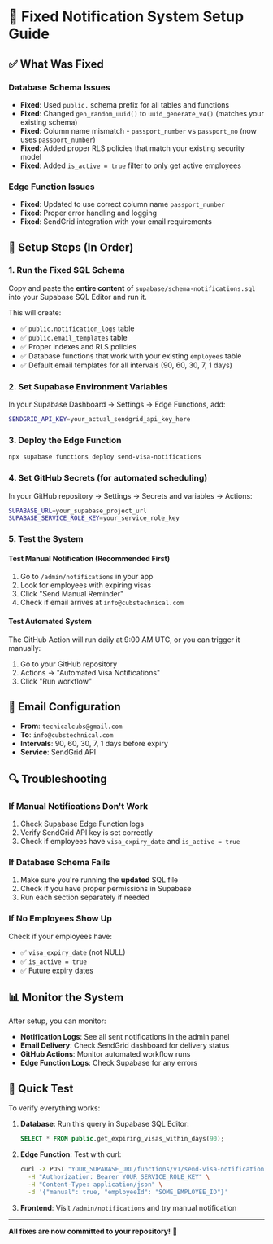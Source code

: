 # 🔧 Fixed Notification System Setup Guide

## ✅ What Was Fixed

### Database Schema Issues
- **Fixed**: Used `public.` schema prefix for all tables and functions
- **Fixed**: Changed `gen_random_uuid()` to `uuid_generate_v4()` (matches your existing schema)
- **Fixed**: Column name mismatch - `passport_number` vs `passport_no` (now uses `passport_number`)
- **Fixed**: Added proper RLS policies that match your existing security model
- **Fixed**: Added `is_active = true` filter to only get active employees

### Edge Function Issues
- **Fixed**: Updated to use correct column name `passport_number`
- **Fixed**: Proper error handling and logging
- **Fixed**: SendGrid integration with your email requirements

## 🚀 Setup Steps (In Order)

### 1. Run the Fixed SQL Schema
Copy and paste the **entire content** of `supabase/schema-notifications.sql` into your Supabase SQL Editor and run it.

This will create:
- ✅ `public.notification_logs` table
- ✅ `public.email_templates` table
- ✅ Proper indexes and RLS policies
- ✅ Database functions that work with your existing `employees` table
- ✅ Default email templates for all intervals (90, 60, 30, 7, 1 days)

### 2. Set Supabase Environment Variables
In your Supabase Dashboard → Settings → Edge Functions, add:

```bash
SENDGRID_API_KEY=your_actual_sendgrid_api_key_here
```

### 3. Deploy the Edge Function
```bash
npx supabase functions deploy send-visa-notifications
```

### 4. Set GitHub Secrets (for automated scheduling)
In your GitHub repository → Settings → Secrets and variables → Actions:

```bash
SUPABASE_URL=your_supabase_project_url
SUPABASE_SERVICE_ROLE_KEY=your_service_role_key
```

### 5. Test the System

#### Test Manual Notification (Recommended First)
1. Go to `/admin/notifications` in your app
2. Look for employees with expiring visas
3. Click "Send Manual Reminder" 
4. Check if email arrives at `info@cubstechnical.com`

#### Test Automated System
The GitHub Action will run daily at 9:00 AM UTC, or you can trigger it manually:
1. Go to your GitHub repository
2. Actions → "Automated Visa Notifications" 
3. Click "Run workflow"

## 📧 Email Configuration

- **From**: `techicalcubs@gmail.com`
- **To**: `info@cubstechnical.com`
- **Intervals**: 90, 60, 30, 7, 1 days before expiry
- **Service**: SendGrid API

## 🔍 Troubleshooting

### If Manual Notifications Don't Work
1. Check Supabase Edge Function logs
2. Verify SendGrid API key is set correctly
3. Check if employees have `visa_expiry_date` and `is_active = true`

### If Database Schema Fails
1. Make sure you're running the **updated** SQL file
2. Check if you have proper permissions in Supabase
3. Run each section separately if needed

### If No Employees Show Up
Check if your employees have:
- ✅ `visa_expiry_date` (not NULL)
- ✅ `is_active = true`
- ✅ Future expiry dates

## 📊 Monitor the System

After setup, you can monitor:
- **Notification Logs**: See all sent notifications in the admin panel
- **Email Delivery**: Check SendGrid dashboard for delivery status
- **GitHub Actions**: Monitor automated workflow runs
- **Edge Function Logs**: Check Supabase for any errors

## 🎯 Quick Test

To verify everything works:

1. **Database**: Run this query in Supabase SQL Editor:
   ```sql
   SELECT * FROM public.get_expiring_visas_within_days(90);
   ```

2. **Edge Function**: Test with curl:
   ```bash
   curl -X POST "YOUR_SUPABASE_URL/functions/v1/send-visa-notifications" \
     -H "Authorization: Bearer YOUR_SERVICE_ROLE_KEY" \
     -H "Content-Type: application/json" \
     -d '{"manual": true, "employeeId": "SOME_EMPLOYEE_ID"}'
   ```

3. **Frontend**: Visit `/admin/notifications` and try manual notification

---

**All fixes are now committed to your repository!** 🎉 